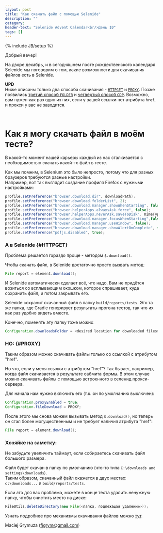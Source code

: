 ```yaml
---
layout: post
title: "Как скачать файл с помощью Selenide"
description: ""
category:
header-text: "Selenide Advent Calendar<br/>День 10"
tags: []
---
```

{% include JB/setup %}

Добрый вечер!

На дворе декабрь, и в сегодняшнем посте рождественского календаря Selenide мы поговорим о том, какие возможности 
для скачивания файлов есть в Selenide.

**UPD**  
Ниже описаны только два способа скачивания - [`HTTPGET`](#HTTPGET) и [`PROXY`](#PROXY). 
Позже появились [третий способ `FOLDER`](/2020/07/08/selenide-5.13.0/#new-file-download-mode-folder) и [четвёртый способ `CDP`](/2024/02/07/selenide-7.1.0/#download-files-with-cdp).
Возможно, вам нужен как раз один из них, если у вашей ссылки нет атрибута `href`, и прокси у вас не заводится.

<br>

# Как я могу скачать файл в моём тесте?

В какой-то момент нашей карьеры каждый из нас сталкивается с необходимостью скачать какой-то файл в тесте.

Как мы помним, в Selenium это было непросто, потому что для разных браузеров требуются разные настройки.  
Например, вот так выглядит создание профиля Firefox с нужными настройками:

```java
profile.setPreference("browser.download.dir", downloadPath);
profile.setPreference("browser.download.folderList", 2);
profile.setPreference("browser.download.manager.showWhenStarting", false);
profile.setPreference("browser.helperApps.alwaysAsk.force", false);
profile.setPreference("browser.helperApps.neverAsk.saveToDisk", mimeTypes);
profile.setPreference("browser.download.manager.focusWhenStarting",false);
profile.setPreference("browser.download.manager.useWindow", false);
profile.setPreference("browser.download.manager.showAlertOnComplete", false);
profile.setPreference("pdfjs.disabled", true);
```

### А в Selenide {#HTTPGET}
Проблема решается гораздо проще - методом `$.download()`.

Чтобы скачать файл, в Selenide достаточно просто вызвать метод:

```java
File report = element.download();
```

И Selenide автоматически сделает всё, что надо. Вам не придётся возиться со всплывающим окошком, которое спрашивает, 
куда сохранить файл, и потом закрывать его.

Selenide сохранит скачанный файл в папку `build/reports/tests`. Это та же папка, где Gradle генерирует результаты прогона тестов,
так что их как раз удобно видеть вместе.

Конечно, поменять эту папку тоже можно:

```java
Configuration.downloadsFolder = <desired location for downloaded files>;
```

### НО: {#PROXY}
Таким образом можно скачивать файлы только со ссылкой с атрибутом "href".  

Но что, если у меня ссылки с атрибутом "href"? Так бывает, например, когда файл скачивается в результате сабмита формы.
В этом случае можно скачивать файлы с помощью встроенного в селенид прокси-сервера.

Для начала нам нужно включить его (т.к. он по умолчанию выключен):

```java
Configuration.proxyEnabled = true;
Configuration.fileDownload = PROXY;
```

После этого мы снова можем вызывать метод `$.download()`, но теперь он стал более могущественным и не требует наличия атрибута "href":

```java
File report = element.download();
```

### Хозяйке на заметку:
Не забудьте увеличить таймаут, если собираетесь скачивать файл большого размера. 

Файл будет скачан в папку по умолчанию (что-то типа `C:\downloads and settings\downloads`).   
Таким образом, скачанный файл окажется в двух местах: `c:\downloads...` и `build/reports/tests`.

Если это для вас проблема, можете в конце теста удалить ненужную папку, чтобы очистить место на диске:

```java
FileUtils.deleteDirectory(new File(<папка, подлежащая удалению>));  
```

Узнать подробнее про механизмы скачивания файлов можно [тут](https://ru.selenide.org/2016/08/27/selenide-3.9.1/).



Maciej Grymuza (figrym@gmail.com)
